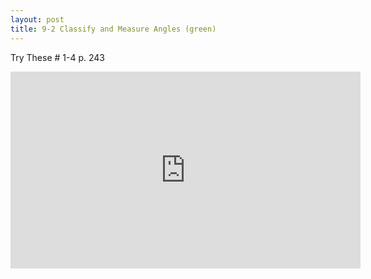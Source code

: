 ```yaml
---
layout: post
title: 9-2 Classify and Measure Angles (green)
---
```

Try These # 1-4 p. 243
<iframe width="560" height="315" src="https://www.youtube.com/embed/ezZzeLpqLs0" frameborder="0" allowfullscreen></iframe>
